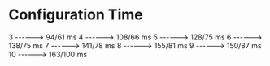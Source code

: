# Configuration Time

3   ------> 94/61 ms
4   ------> 108/66 ms
5   ------> 128/75 ms
6   ------> 138/75 ms
7   ------> 141/78 ms
8   ------> 155/81 ms
9   ------> 150/87 ms
10   ------> 163/100 ms

<!-- Deploy/Destroy -->